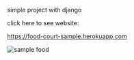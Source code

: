 simple project with django

click here to see website:

  https://food-court-sample.herokuapp.com


![sample food](https://user-images.githubusercontent.com/101416092/186195896-41d8f346-1349-40fd-a4b6-433de90751fb.png)

